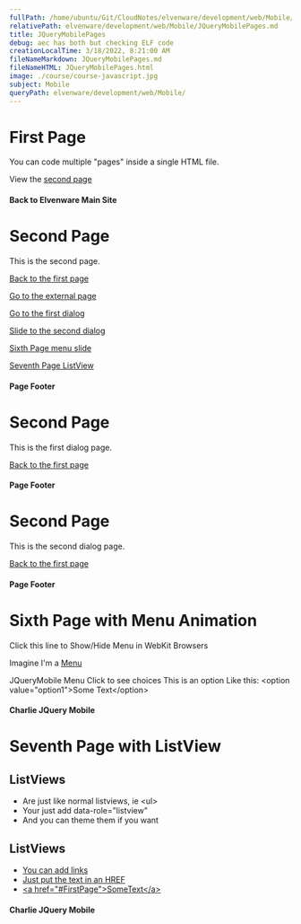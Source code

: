 ```yaml
---
fullPath: /home/ubuntu/Git/CloudNotes/elvenware/development/web/Mobile/JQueryMobilePages.md
relativePath: elvenware/development/web/Mobile/JQueryMobilePages.md
title: JQueryMobilePages
debug: aec has both but checking ELF code
creationLocalTime: 3/18/2022, 8:21:00 AM
fileNameMarkdown: JQueryMobilePages.md
fileNameHTML: JQueryMobilePages.html
image: ./course/course-javascript.jpg
subject: Mobile
queryPath: elvenware/development/web/Mobile/
---
```


<!-- toc -->
<!-- tocstop -->

First Page
==========

You can code multiple "pages" inside a single HTML file.

View the [second page](#SecondPage)

#### Back to Elvenware Main Site

Second Page
===========

This is the second page.

[Back to the first page](#FirstPage)

[Go to the external page](../JavaScript/ExternalMobilePage.html)

[Go to the first dialog](#FourthPage)

[Slide to the second dialog](#FifthPage)

[Sixth Page menu slide](#SixthPage)

[Seventh Page ListView](#SeventhPage)

#### Page Footer

Second Page
===========

This is the first dialog page.

[Back to the first page](#FirstPage)

#### Page Footer

Second Page
===========

This is the second dialog page.

[Back to the first page](#FirstPage)

#### Page Footer

Sixth Page with Menu Animation
==============================

Click this line to Show/Hide Menu in WebKit Browsers

Imagine I'm a [Menu](#FirstPage)

JQueryMobile Menu Click to see choices This is an option Like this:
\<option value="option1"\>Some Text\</option\>

#### Charlie JQuery Mobile

Seventh Page with ListView
==========================

ListViews
---------

-   Are just like normal listviews, ie \<ul\>
-   Your just add data-role="listview"
-   And you can theme them if you want

ListViews
---------

-   [You can add links](#FirstPage)
-   [Just put the text in an HREF](#SecondPage)
-   [\<a href="\#FirstPage"\>SomeText\</a\>](#FirstPage)

#### Charlie JQuery Mobile
